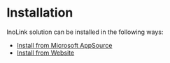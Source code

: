 # Installation

InoLink solution can be installed in the following ways:&#x20;

* [Install from Microsoft AppSource](https://docs.inogic.com/inolink/installation/install-from-appsource)
* [Install from Website](https://docs.inogic.com/inolink/installation/install-from-website)

